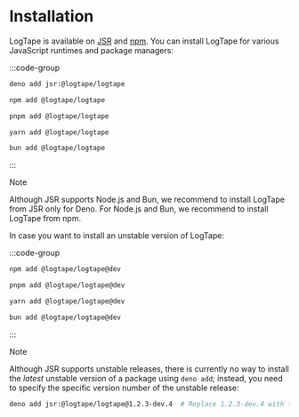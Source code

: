 Installation
============

LogTape is available on [JSR] and [npm].  You can install LogTape for various
JavaScript runtimes and package managers:

:::code-group

~~~~ sh [Deno]
deno add jsr:@logtape/logtape
~~~~

~~~~ sh [npm]
npm add @logtape/logtape
~~~~

~~~~ sh [pnpm]
pnpm add @logtape/logtape
~~~~

~~~~ sh [Yarn]
yarn add @logtape/logtape
~~~~

~~~~ sh [Bun]
bun add @logtape/logtape
~~~~

:::

> [!NOTE]
> Although JSR supports Node.js and Bun, we recommend to install LogTape from
> JSR only for Deno.  For Node.js and Bun, we recommend to install LogTape from
> npm.

In case you want to install an unstable version of LogTape:

:::code-group

~~~~ sh [npm]
npm add @logtape/logtape@dev
~~~~

~~~~ sh [pnpm]
pnpm add @logtape/logtape@dev
~~~~

~~~~ sh [Yarn]
yarn add @logtape/logtape@dev
~~~~

~~~~ sh [Bun]
bun add @logtape/logtape@dev
~~~~

:::

> [!NOTE]
> Although JSR supports unstable releases, there is currently no way to install
> the *latest* unstable version of a package using `deno add`; instead, you need
> to specify the specific version number of the unstable release:
>
> ~~~~ sh
> deno add jsr:@logtape/logtape@1.2.3-dev.4  # Replace 1.2.3-dev.4 with the actual version number
> ~~~~

[JSR]: https://jsr.io/@logtape/logtape
[npm]: https://www.npmjs.com/package/@logtape/logtape
